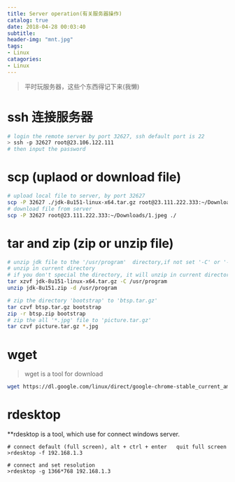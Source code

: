 ```yaml
---
title: Server operation(有关服务器操作)
catalog: true
date: 2018-04-28 00:03:40
subtitle:
header-img: "mnt.jpg"
tags:
- Linux
catagories:
- Linux
---
```

> 平时玩服务器，这些个东西得记下来(我懒)

# ssh 连接服务器
```bash
# login the remote server by port 32627, ssh default port is 22
> ssh -p 32627 root@23.106.122.111
# then input the password
```

# scp (uplaod or download file)
```bash
# upload local file to server, by port 32627
scp -P 32627 ./jdk-8u151-linux-x64.tar.gz root@23.111.222.333:~/Downloads
# download file from server
scp -P 32627 root@23.111.222.333:~/Downloads/1.jpeg ./
```

# tar and zip (zip or unzip file)

```bash
# unzip jdk file to the '/usr/program'  directory,if not set '-C' or '-d' means
# unzip in current directory
# if you don't special the directory, it will unzip in current directory
tar xzvf jdk-8u151-linux-x64.tar.gz -C /usr/program
unzip jdk-8u151.zip -d /usr/program

# zip the directory 'bootstrap' to 'btsp.tar.gz'
tar czvf btsp.tar.gz bootstrap
zip -r btsp.zip bootstrap
# zip the all '*.jpg' file to 'picture.tar.gz'
tar czvf picture.tar.gz *.jpg
```
# wget 

> wget is a tool for download

```bash
wget https://dl.google.com/linux/direct/google-chrome-stable_current_amd64.deb
```

# rdesktop
**rdesktop is a tool, which use for connect windows server.
```
# connect default (full screen), alt + ctrl + enter   quit full screen
>rdesktop -f 192.168.1.3

# connect and set resolution
>rdesktop -g 1366*768 192.168.1.3
```